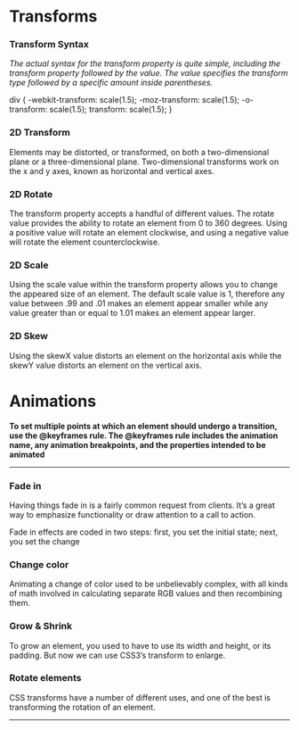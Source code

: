 # Transforms 

### Transform Syntax 

*The actual syntax for the transform property is quite simple, including the transform property followed by the value. The value specifies the transform type followed by a specific amount inside parentheses.*


div {
  -webkit-transform: scale(1.5);
     -moz-transform: scale(1.5);
       -o-transform: scale(1.5);
          transform: scale(1.5);
}


### 2D Transform
Elements may be distorted, or transformed, on both a two-dimensional plane or a three-dimensional plane. Two-dimensional transforms work on the x and y axes, known as horizontal and vertical axes. 

### 2D Rotate
The transform property accepts a handful of different values. The rotate value provides the ability to rotate an element from 0 to 360 degrees. Using a positive value will rotate an element clockwise, and using a negative value will rotate the element counterclockwise. 


### 2D Scale
Using the scale value within the transform property allows you to change the appeared size of an element. The default scale value is 1, therefore any value between .99 and .01 makes an element appear smaller while any value greater than or equal to 1.01 makes an element appear larger.


### 2D Skew

Using the skewX value distorts an element on the horizontal axis while the skewY value distorts an element on the vertical axis. 


# Animations 


__To set multiple points at which an element should undergo a transition, use the @keyframes rule. The @keyframes rule includes the animation name, any animation breakpoints, and the properties intended to be animated__

 ____________
### Fade in
Having things fade in is a fairly common request from clients. It’s a great way to emphasize functionality or draw attention to a call to action.

Fade in effects are coded in two steps: first, you set the initial state; next, you set the change

### Change color
Animating a change of color used to be unbelievably complex, with all kinds of math involved in calculating separate RGB values and then recombining them.

### Grow & Shrink
To grow an element, you used to have to use its width and height, or its padding. But now we can use CSS3’s transform to enlarge.

### Rotate elements
CSS transforms have a number of different uses, and one of the best is transforming the rotation of an element.


__________

